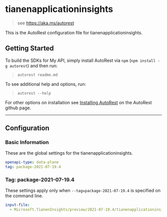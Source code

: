 # tianenapplicationinsights

> see https://aka.ms/autorest

This is the AutoRest configuration file for tianenapplicationinsights.

## Getting Started

To build the SDKs for My API, simply install AutoRest via `npm` (`npm install -g autorest`) and then run:

> `autorest readme.md`

To see additional help and options, run:

> `autorest --help`

For other options on installation see [Installing AutoRest](https://aka.ms/autorest/install) on the AutoRest github page.

---

## Configuration

### Basic Information

These are the global settings for the tianenapplicationinsights.

```yaml
openapi-type: data-plane
tag: package-2021-07-19.4
```

### Tag: package-2021-07-19.4

These settings apply only when `--tag=package-2021-07-19.4` is specified on the command line.

```yaml $(tag) == 'package-2021-07-19.4'
input-file:
  - Microsoft.TianenInsights/preview/2021-07-19.4/tianenapplicationinsights.json
```
